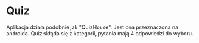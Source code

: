 # Quiz
 Aplikacja działa podobnie jak "QuizHouse". Jest ona przeznaczona na androida. Quiz skłąda się z kategorii, pytania mają 4 odpowiedzi do wyboru.
